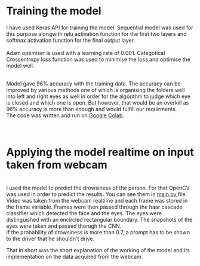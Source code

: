 <h1>Training the model</h1>

I have used Keras API for training the model. Sequential model was used for this purpose alongwith relu activation function for the first two layers and softmax activation function for the final output layer.<br>
<br>
Adam optimiser is used with a learning rate of 0.001. Categotical Crossentropy loss function was used to minimise the loss and optimise the model well. 

<br>
Model gave 96% accuracy with the training data. The accuracy can be improved by various methods one of which is organising the folders well into left and right eyes as well in order for the algorithm to judge which eye is closed and which one is open. But however, that would be an overkill as 96% accuracy is more than enough and would fulfill our requirments. 
<br>
The code was written and run on <a href="https://colab.research.google.com/drive/1lRH-1Aeo0-L_2MF6kkqrDfbGJihSCSuq#scrollTo=fSSXwG-9tEt_">Google Colab</a>.
<br><br><br>
<h1>Applying the model realtime on input taken from webcam</h1>

<br>
I used the model to predict the drowsiness of the person. For that OpenCV was used in order to predict the results. You can see them in <a href="https://github.com/navyanshmahla/RAP-Road-Accident-Prevention/blob/main/code/main.py"> main.py </a> file. Video was taken from the webcam realtime and each frame was stored in the frame variable. Frames were then passed through the haar cascade classifier which detected the face and the eyes. The eyes were distinguished with an encircled rectangular boundary. The snapshots of the eyes were taken and passed thorugh the CNN.<br>  If the probability of drowsiness is more than 0.7, a prompt has to be shown to the driver that he shouldn't drive. 

<br>

That in short was the short explanation of the working of the model and its implementation on the data acquired from the webcam. 